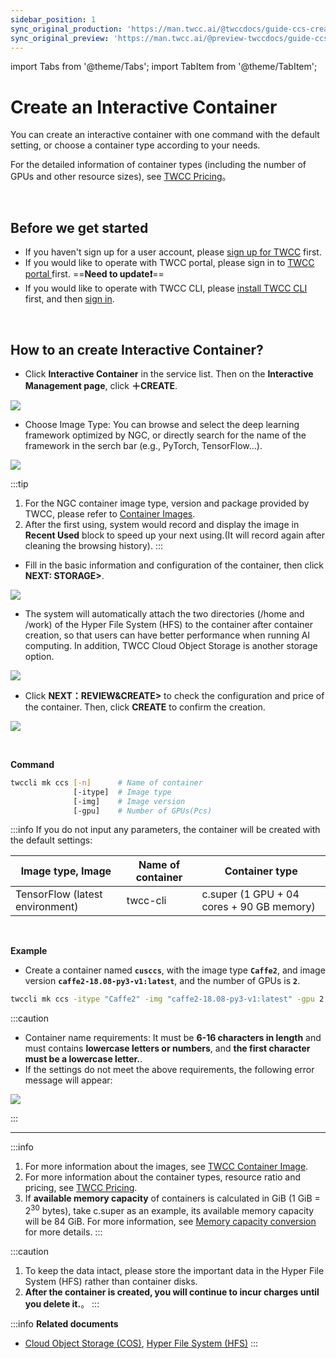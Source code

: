 ```yaml
---
sidebar_position: 1
sync_original_production: 'https://man.twcc.ai/@twccdocs/guide-ccs-create-en' 
sync_original_preview: 'https://man.twcc.ai/@preview-twccdocs/guide-ccs-create-en' 
---
```


import Tabs from '@theme/Tabs';
import TabItem from '@theme/TabItem';

# Create an Interactive Container

You can create an interactive container with one command with the default setting, or choose a container type according to your needs.

For the detailed information of container types (including the number of GPUs and other resource sizes), see [TWCC Pricing](https://www.twcc.ai/doc?page=price#%E5%AE%B9%E5%99%A8%E9%81%8B%E7%AE%97%E6%9C%8D%E5%8B%99-Container-Compute-Service-CCS)。

<br/>

## Before we get started

- If you haven't sign up for a user account, please [sign up for TWCC](https://www.twcc.ai/) first.
- If you would like to operate with TWCC portal, please sign in to [TWCC portal ](https://www.twcc.ai/)first.
==**Need to update:exclamation:**==
- If you would like to operate with TWCC CLI, please [install TWCC CLI](https://man.twcc.ai/XP63CErkQve0tlN0oHxrcA?view#1-2-%E5%AE%89%E8%A3%9DTWCC-CLI) first, and then [sign in](https://man.twcc.ai/XP63CErkQve0tlN0oHxrcA?view#1-3-%E9%80%B2%E5%85%A5-TWCC_CLI-%E7%92%B0%E5%A2%83%E4%B8%A6%E9%96%8B%E5%A7%8B%E4%BD%BF%E7%94%A8%E6%9C%8D%E5%8B%99).

<br/>

## How to an create Interactive Container?


<Tabs>
<TabItem value="TWCC Portal" label="TWCC Portal">

- Click **Interactive Container** in the service list. Then on the **Interactive Management page**, click **＋CREATE**.

![](https://cos.twcc.ai/SYS-MANUAL/uploads/upload_c40df078ec48ab4db3d060f52d37d092.png)





* Choose Image Type: You can browse and select the deep learning framework optimized by NGC, or directly search for the name of the framework in the serch bar (e.g., PyTorch, TensorFlow...).

![](https://cos.twcc.ai/SYS-MANUAL/uploads/upload_23125243882198a14175e08601869bf1.png)


:::tip
1. For the NGC container image type, version and package provided by TWCC, please refer to [<ins>Container Images</ins>](https://man.twcc.ai/@twccdocs/ccs-concept-image-main-en).
2. After the first using, system would record and display the image in **Recent Used** block to speed up your next using.(It will record again after cleaning the browsing history).
:::



* Fill in the basic information and configuration of the container, then click **NEXT: STORAGE>**.


![](https://cos.twcc.ai/SYS-MANUAL/uploads/upload_91c7749e6f67f44a67078c4c750e93a5.png)



* The system will automatically attach the two directories (/home and /work) of the Hyper File System (HFS) to the container after container creation, so that users can have better performance when running AI computing. In addition, TWCC Cloud Object Storage is another storage option.


![](https://cos.twcc.ai/SYS-MANUAL/uploads/upload_4d96575f28a9915d5dd3ed4645ab9598.png)


* Click **NEXT：REVIEW&CREATE>** to check the configuration and price of the container. Then, click **CREATE** to confirm the creation.

![](https://cos.twcc.ai/SYS-MANUAL/uploads/upload_f2f1cdd63021d046ab2b6450dba1ca19.png)

</TabItem>
<TabItem value="TWCC CLI" label="TWCC CLI">

<br/>

**Command**

```bash
twccli mk ccs [-n]      # Name of container
              [-itype]  # Image type
              [-img]    # Image version
              [-gpu]    # Number of GPUs(Pcs)
```
:::info
If you do not input any parameters, the container will be created with the default settings:

| Image type, Image | Name of container |Container type|
| -------- | -------- | -------- |
| TensorFlow (latest environment)    | twcc-cli     | c.super (1 GPU + 04 cores + 90 GB memory) |

<br/>

**Example**

- Create a container named **`cusccs`**, with the image type **`Caffe2`**, and image version **`caffe2-18.08-py3-v1:latest`**, and the number of GPUs is **`2`**.

```bash
twccli mk ccs -itype "Caffe2" -img "caffe2-18.08-py3-v1:latest" -gpu 2 -n cusccs
```

:::caution

- Container name requirements: It must be **6-16 characters in length** and must contains **lowercase letters or numbers**, and **the first character must be a lowercase letter.**.
-  If the settings do not meet the above requirements, the following error message will appear:

![](https://cos.twcc.ai/SYS-MANUAL/uploads/upload_095834bd7ee5d99d3a70596a7c462629.png)

:::

<!-- :::spoiler 操作範例截圖(點我)
![](https://cos.twcc.ai/SYS-MANUAL/uploads/upload_753112dc54b2646270806ad6385277ba.png)
::: -->

</TabItem>
</Tabs>

---

:::info
1. For more information about the images, see [<ins>TWCC Container Image</ins>](https://man.twcc.ai/@twccdocs/ccs-concept-image-main-en).
2. For more information about the container types, resource ratio and pricing, see [<ins>TWCC Pricing</ins>](https://www.twcc.ai/doc?page=price#%E5%AE%B9%E5%99%A8%E9%81%8B%E7%AE%97%E6%9C%8D%E5%8B%99-Container-Compute-Service-CCS).
3. If **available memory capacity** of containers is calculated in GiB (1 GiB =  2<sup>30</sup> bytes), take c.super as an example, its available memory capacity will be 84 GiB. For more information, see [<ins>Memory capacity conversion</ins>](https://man.twcc.ai/@twccdocs/concept-ccs-memory-conversion-en) for more details.
:::

:::caution
1. To keep the data intact, please store the important data in the Hyper File System (HFS) rather than container disks.
2. **After the container is created, you will continue to incur charges until you delete it.**。
:::

:::info **Related documents** 
- <a href="https://man.twcc.ai/@twccdocs/doc-cos-main-zh"><ins>Cloud Object Storage (COS)</ins></a>, <a href="https://man.twcc.ai/@twccdocs/doc-hfs-main-zh"><ins>Hyper File System (HFS)</ins></a>
:::